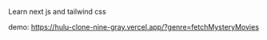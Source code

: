 Learn next js and tailwind css

demo: https://hulu-clone-nine-gray.vercel.app/?genre=fetchMysteryMovies
